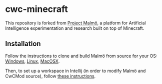 # cwc-minecraft #

This repository is forked from [Project Malmö](https://github.com/Microsoft/malmo), a platform for Artificial Intelligence experimentation and research
built on top of Minecraft.



## Installation ##

Follow the instructions to clone and build Malmö from source for your OS: [Windows](doc/build_windows.md), [Linux](doc/build_linux.md), [MacOSX](doc/build_macosx.md).

Then, to set up a workspace in Intellij (in order to modify Malmö and CwCMod source), follow [these instructions](https://bedrockminer.jimdo.com/modding-tutorials/set-up-minecraft-forge/set-up-fast-setup/). 
